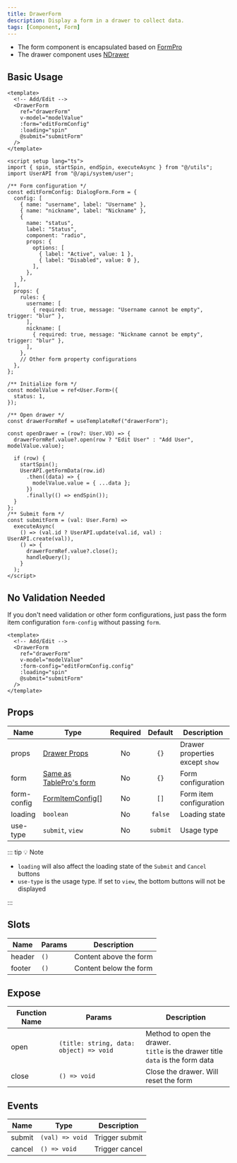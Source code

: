 ```yaml
---
title: DrawerForm
description: Display a form in a drawer to collect data.
tags: [Component, Form]
---
```


- The form component is encapsulated based on [FormPro](/en/components/form-pro)
- The drawer component uses [NDrawer](https://www.naiveui.com/en-US/os-theme/components/drawer)

## Basic Usage

```vue [vue]
<template>
  <!-- Add/Edit -->
  <DrawerForm
    ref="drawerForm"
    v-model="modelValue"
    :form="editFormConfig"
    :loading="spin"
    @submit="submitForm"
  />
</template>

<script setup lang="ts">
import { spin, startSpin, endSpin, executeAsync } from "@/utils";
import UserAPI from "@/api/system/user";

/** Form configuration */
const editFormConfig: DialogForm.Form = {
  config: [
    { name: "username", label: "Username" },
    { name: "nickname", label: "Nickname" },
    {
      name: "status",
      label: "Status",
      component: "radio",
      props: {
        options: [
          { label: "Active", value: 1 },
          { label: "Disabled", value: 0 },
        ],
      },
    },
  ],
  props: {
    rules: {
      username: [
        { required: true, message: "Username cannot be empty", trigger: "blur" },
      ],
      nickname: [
        { required: true, message: "Nickname cannot be empty", trigger: "blur" },
      ],
    },
    // Other form property configurations
  },
};

/** Initialize form */
const modelValue = ref<User.Form>({
  status: 1,
});

/** Open drawer */
const drawerFormRef = useTemplateRef("drawerForm");

const openDrawer = (row?: User.VO) => {
  drawerFormRef.value?.open(row ? "Edit User" : "Add User", modelValue.value);

  if (row) {
    startSpin();
    UserAPI.getFormData(row.id)
      .then((data) => {
        modelValue.value = { ...data };
      })
      .finally(() => endSpin());
  }
};
/** Submit form */
const submitForm = (val: User.Form) =>
  executeAsync(
    () => (val.id ? UserAPI.update(val.id, val) : UserAPI.create(val)),
    () => {
      drawerFormRef.value?.close();
      handleQuery();
    }
  );
</script>
```

## No Validation Needed

If you don't need validation or other form configurations, just pass the form item configuration `form-config` without passing `form`.

```vue [vue]
<template>
  <!-- Add/Edit -->
  <DrawerForm
    ref="drawerForm"
    v-model="modelValue"
    :form-config="editFormConfig.config"
    :loading="spin"
    @submit="submitForm"
  />
</template>
```

## Props

| Name | Type | Required | Default | Description |
| --- | --- | :--: | :--: | --- |
| props | [Drawer Props](https://www.naiveui.com/en-US/os-theme/components/drawer#Drawer-Props) | No | `{}` | Drawer properties except `show` |
| form | [Same as TablePro's form](/en/components/table-pro#formpro-props) | No | `{}` | Form configuration |
| form-config | [FormItemConfig[]](/en/components/form-pro#formitemconfig) | No | `[]` | Form item configuration |
| loading | `boolean` | No | `false` | Loading state |
| use-type | `submit`, `view` | No | `submit` | Usage type |

::: tip 💡 Note

- `loading` will also affect the loading state of the `Submit` and `Cancel` buttons
- `use-type` is the usage type. If set to `view`, the bottom buttons will not be displayed

:::

## Slots

| Name | Params | Description |
| --- | --- | --- |
| header | `()` | Content above the form |
| footer | `()` | Content below the form |

## Expose

| Function Name | Params | Description |
| --- | --- | --- |
| open | `(title: string, data: object) => void` | Method to open the drawer.<br />`title` is the drawer title<br />`data` is the form data |
| close | `() => void` | Close the drawer. Will reset the form |

## Events

| Name | Type | Description |
| --- | --- | --- |
| submit | `(val) => void` | Trigger submit |
| cancel | `() => void` | Trigger cancel |

